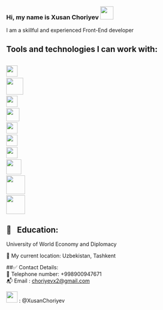 ### Hi, my name is Xusan Choriyev  <img src="https://i.giphy.com/media/gM5qFksULw54NMWyry/giphy.webp" width="35px"></img>
I am a skillful and experienced Front-End developer

## Tools and technologies I can work with:
<code> <img src="https://w7.pngwing.com/pngs/390/229/png-transparent-logo-html5-brand-design-text-logo-number.png" width="30px"></code>
<code> <img src="https://i.pinimg.com/736x/e4/3e/4c/e43e4cd41ddffc21d2e6600dfca20306--logo-software-logotype.jpg" width="45px"></code>
<code> <img src="https://upload.wikimedia.org/wikipedia/commons/thumb/9/96/Sass_Logo_Color.svg/1280px-Sass_Logo_Color.svg.png" width="30px"></code>
<code> <img src="https://www.brcline.com/wp-content/uploads/2016/01/bootstrap-logo.png" width="35px"></code>
<code> <img src="https://upload.wikimedia.org/wikipedia/commons/thumb/9/99/Unofficial_JavaScript_logo_2.svg/2048px-Unofficial_JavaScript_logo_2.svg.png" width="30px"></code>
<code> <img src="https://ionicframework.com/docs/icons/logo-react-icon.png" width="30px"></code>
<code> <img src="https://raw.githubusercontent.com/reduxjs/redux/master/logo/logo.png" width="30px"></code>
<code> <img src="https://decodenatura.com/static/fb8aa1bb70c9925ce1ae22dc2711b343/nextjs-logo.png" width="40px"></code>
<code> <img src="https://upload.wikimedia.org/wikipedia/commons/thumb/e/e0/Git-logo.svg/1024px-Git-logo.svg.png" width="50px"></code>
<code> <img src="https://1000logos.net/wp-content/uploads/2018/11/GitHub-logo.jpg" width="50px"></code>

## 🏬 &nbsp; Education:
University of World Economy and Diplomacy

📍 My current location: Uzbekistan, Tashkent

##✅ Contact Details: <br/>
📱 Telephone number: +998900947671 <br/>
📬 Email : choriyevx2@gmail.com    <br/>
<code> <img src="https://1000logos.net/wp-content/uploads/2021/04/Telegram-logo.png" width="30px"></code> : @XusanChoriyev







